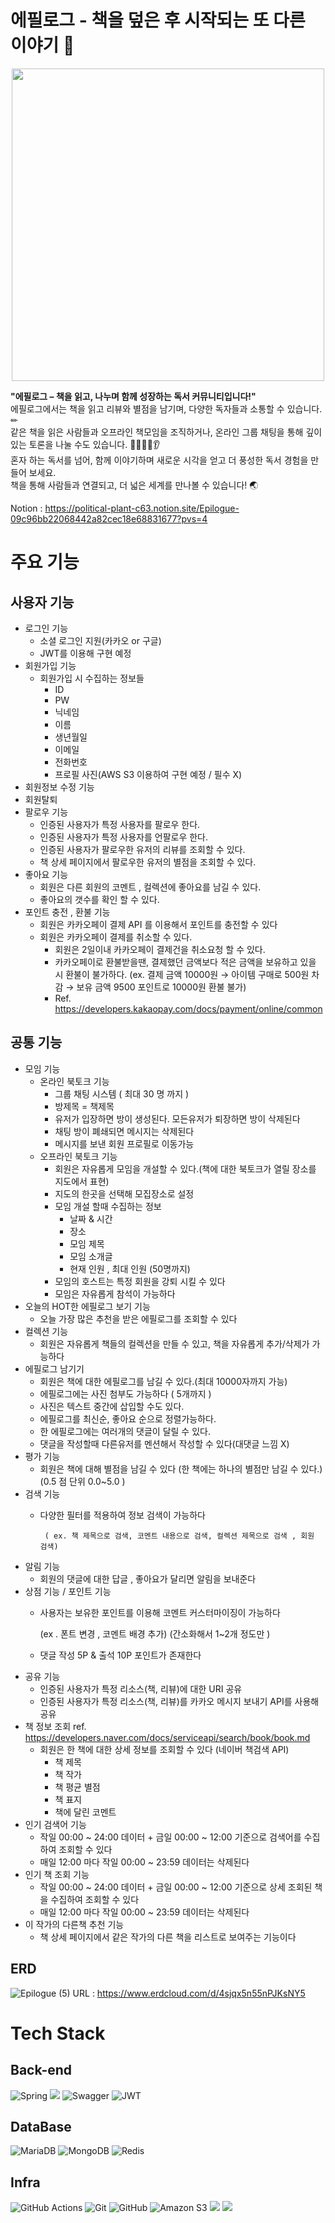 # 에필로그 - 책을 덮은 후 시작되는 또 다른 이야기 📕


<div align="center">
    <img src="https://github.com/user-attachments/assets/06fdbc83-241f-46a8-88c0-977a46a9ec75" width="500">
</div>


**"에필로그 – 책을 읽고, 나누며 함께 성장하는 독서 커뮤니티입니다!"**   
에필로그에서는 책을 읽고 리뷰와 별점을 남기며, 다양한 독자들과 소통할 수 있습니다.   ✏   
같은 책을 읽은 사람들과 오프라인 책모임을 조직하거나, 온라인 그룹 채팅을 통해 깊이 있는 토론을 나눌 수도 있습니다. 🙍‍♂️🙍‍♀️👂   
혼자 하는 독서를 넘어, 함께 이야기하며 새로운 시각을 얻고 더 풍성한 독서 경험을 만들어 보세요.   
책을 통해 사람들과 연결되고, 더 넓은 세계를 만나볼 수 있습니다! 🌏   

Notion : https://political-plant-c63.notion.site/Epilogue-09c96bb22068442a82cec18e68831677?pvs=4


# 주요 기능
## 사용자 기능
- 로그인 기능
    - 소셜 로그인 지원(카카오 or 구글)
    - JWT를 이용해 구현 예정
- 회원가입 기능
    - 회원가입 시 수집하는 정보들
        - ID
        - PW
        - 닉네임
        - 이름
        - 생년월일
        - 이메일
        - 전화번호
        - 프로필 사진(AWS S3 이용하여 구현 예정 / 필수 X)
- 회원정보 수정 기능
- 회원탈퇴
- 팔로우 기능
    - 인증된 사용자가 특정 사용자를 팔로우 한다.
    - 인증된 사용자가 특정 사용자를 언팔로우 한다.
    - 인증된 사용자가 팔로우한 유저의 리뷰를 조회할 수 있다.
    - 책 상세 페이지에서 팔로우한 유저의 별점을 조회할 수 있다.
- 좋아요 기능
    - 회원은 다른 회원의 코멘트 , 컬렉션에 좋아요를 남길 수 있다.
    - 좋아요의 갯수를 확인 할 수 있다.
- 포인트 충전 , 환불 기능
    - 회원은 카카오페이 결제 API 를 이용해서 포인트를 충전할 수 있다
    - 회원은 카카오페이 결제를 취소할 수 있다.
        - 회원은 2일이내 카카오페이 결제건을 취소요청 할 수 있다.
        - 카카오페이로 환불받을땐, 결제했던 금액보다 적은 금액을 보유하고 있을 시 환불이 불가하다.
        (ex. 결제 금액 10000원 → 아이템 구매로 500원 차감 → 보유 금액 9500 포인트로 10000원 환불 불가)
        - Ref. https://developers.kakaopay.com/docs/payment/online/common
## 공통 기능
- 모임 기능
    - 온라인 북토크 기능
        - 그룹 채팅 시스템 ( 최대 30 명 까지 )
        - 방제목 = 책제목
        - 유저가 입장하면 방이 생성된다. 모든유저가 퇴장하면 방이 삭제된다
        - 채팅 방이 폐쇄되면 메시지는 삭제된다
        - 메시지를 보낸 회원 프로필로 이동가능
    - 오프라인 북토크 기능
        - 회원은 자유롭게 모임을 개설할 수 있다.(책에 대한 북토크가 열릴 장소를 지도에서 표현)
        - 지도의 한곳을 선택해 모집장소로 설정
        - 모임 개설 할때 수집하는 정보
            - 날짜 & 시간
            - 장소
            - 모임 제목
            - 모임 소개글
            - 현재 인원 , 최대 인원 (50명까지)
        - 모임의 호스트는 특정 회원을 강퇴 시킬 수 있다
        - 모임은 자유롭게 참석이 가능하다
- 오늘의 HOT한 에필로그 보기 기능
    - 오늘 가장 많은 추천을 받은 에필로그를 조회할 수 있다
- 컬렉션 기능
    - 회원은 자유롭게 책들의 컬렉션을 만들 수 있고, 책을 자유롭게 추가/삭제가 가능하다
- 에필로그 남기기
    - 회원은 책에 대한 에필로그를 남길 수 있다.(최대 10000자까지 가능)
    - 에필로그에는 사진 첨부도 가능하다 ( 5개까지 )
    - 사진은 텍스트 중간에 삽입할 수도 있다.
    - 에필로그를 최신순, 좋아요 순으로 정렬가능하다.
    - 한 에필로그에는 여러개의 댓글이 달릴 수 있다.
    - 댓글을 작성할때 다른유저를 멘션해서 작성할 수 있다(대댓글 느낌 X)
- 평가 기능
    - 회원은 책에 대해 별점을 남길 수 있다 (한 책에는 하나의 별점만 남길 수 있다.)(0.5 점 단위 0.0~5.0 )
- 검색 기능
    - 다양한 필터를 적용하여 정보 검색이 가능하다
    
           ( ex. 책 제목으로 검색, 코멘트 내용으로 검색, 컬렉션 제목으로 검색 , 회원 검색)
    
- 알림 기능
    - 회원의 댓글에 대한 답글 , 좋아요가 달리면 알림을 보내준다
- 상점 기능 / 포인트 기능
    - 사용자는 보유한 포인트를 이용해 코멘트 커스터마이징이 가능하다
        
        (ex . 폰트 변경 , 코멘트 배경 추가) (간소화해서 1~2개 정도만 )
        
    - 댓글 작성 5P  & 출석 10P 포인트가 존재한다
- 공유 기능
    - 인증된 사용자가 특정 리소스(책, 리뷰)에 대한 URI 공유
    - 인증된 사용자가 특정 리소스(책, 리뷰)를 카카오 메시지 보내기 API를 사용해 공유
- 책 정보 조회
  ref. https://developers.naver.com/docs/serviceapi/search/book/book.md
    - 회원은 한 책에 대한 상세 정보를 조회할 수 있다 (네이버 책검색 API)
        - 책 제목
        - 책 작가
        - 책 평균 별점
        - 책 표지
        - 책에 달린 코멘트
- 인기 검색어 기능
    - 작일 00:00 ~ 24:00 데이터 + 금일 00:00 ~ 12:00 기준으로 검색어를 수집하여 조회할 수 있다
    - 매일 12:00 마다 작일 00:00 ~ 23:59 데이터는 삭제된다
- 인기 책 조회 기능
    - 작일 00:00 ~ 24:00 데이터 + 금일 00:00 ~ 12:00 기준으로 상세 조회된 책을 수집하여 조회할 수 있다
    - 매일 12:00 마다 작일 00:00 ~ 23:59 데이터는 삭제된다
- 이 작가의 다른책 추천 기능
    - 책 상세 페이지에서 같은 작가의 다른 책을 리스트로 보여주는 기능이다

## ERD 
![Epilogue (5)](https://github.com/user-attachments/assets/70833d0f-c82f-40a4-8986-1d1ec8a109a0)
URL : https://www.erdcloud.com/d/4sjqx5n55nPJKsNY5

# Tech Stack
## Back-end
![Spring](https://img.shields.io/badge/spring-%236DB33F.svg?style=for-the-badge&logo=spring&logoColor=white)
<img src="https://img.shields.io/badge/Spring Security-6DB33F?style=for-the-badge&logo=Spring Security&logoColor=white">
![Swagger](https://img.shields.io/badge/-Swagger-%23Clojure?style=for-the-badge&logo=swagger&logoColor=white)
 ![JWT](https://img.shields.io/badge/JWT-black?style=for-the-badge&logo=JSON%20web%20tokens)

## DataBase
![MariaDB](https://img.shields.io/badge/MariaDB-003545?style=for-the-badge&logo=mariadb&logoColor=white)
	![MongoDB](https://img.shields.io/badge/MongoDB-%234ea94b.svg?style=for-the-badge&logo=mongodb&logoColor=white)
 ![Redis](https://img.shields.io/badge/redis-%23DD0031.svg?style=for-the-badge&logo=redis&logoColor=white)

## Infra
 ![GitHub Actions](https://img.shields.io/badge/github%20actions-%232671E5.svg?style=for-the-badge&logo=githubactions&logoColor=white)
 	![Git](https://img.shields.io/badge/git-%23F05033.svg?style=for-the-badge&logo=git&logoColor=white)
  ![GitHub](https://img.shields.io/badge/github-%23121011.svg?style=for-the-badge&logo=github&logoColor=white)
  ![Amazon S3](https://img.shields.io/badge/Amazon%20S3-FF9900?style=for-the-badge&logo=amazons3&logoColor=white)
  <img src="https://img.shields.io/badge/Amazon%20EC2-FF9900?style=for-the-badge&logo=Amazon%20EC2&logoColor=white">
  <img src="https://img.shields.io/badge/docker-%230db7ed.svg?style=for-the-badge&logo=docker&logoColor=white">
